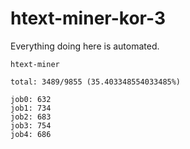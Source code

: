 # htext-miner-kor-3

Everything doing here is automated.

```
htext-miner

total: 3489/9855 (35.403348554033485%)

job0: 632
job1: 734
job2: 683
job3: 754
job4: 686
```